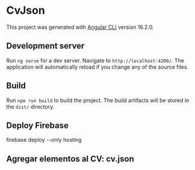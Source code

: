 # CvJson

This project was generated with [Angular CLI](https://github.com/angular/angular-cli) version 16.2.0.

## Development server

Run `ng serve` for a dev server. Navigate to `http://localhost:4200/`. The application will automatically reload if you change any of the source files.

## Build

Run `npm run build` to build the project. The build artifacts will be stored in the `dist/` directory.

## Deploy Firebase

firebase deploy --only hosting

## Agregar elementos al CV: cv.json

